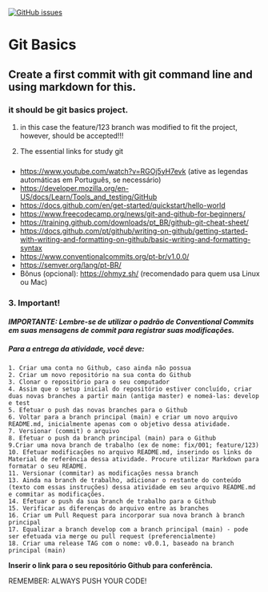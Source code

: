 [![GitHub issues](https://img.shields.io/github/issues/alexandretrieste/git_basics)](https://github.com/alexandretrieste/git_basics/issues)
# **Git Basics**

## Create a first commit with git command line and using markdown for this.

### it should be git basics project.

1. in this case the feature/123 branch was modified to fit the project, however, should be accepted!!! 

2. The essential links for study git
###
* <https://www.youtube.com/watch?v=RGOj5yH7evk> (ative as legendas automáticas em Português, se necessário)
* <https://developer.mozilla.org/en-US/docs/Learn/Tools_and_testing/GitHub>
* <https://docs.github.com/en/get-started/quickstart/hello-world>
* <https://www.freecodecamp.org/news/git-and-github-for-beginners/>
* <https://training.github.com/downloads/pt_BR/github-git-cheat-sheet/>
* <https://docs.github.com/pt/github/writing-on-github/getting-started-with-writing-and-formatting-on-github/basic-writing-and-formatting-syntax>
* <https://www.conventionalcommits.org/pt-br/v1.0.0/>
* <https://semver.org/lang/pt-BR/>
* Bônus (opcional): <https://ohmyz.sh/> (recomendado para quem usa Linux ou Mac)

### 3. **Important!**

#### *IMPORTANTE: Lembre-se de utilizar o padrão de Conventional Commits em suas mensagens de commit para registrar suas modificações.*

##### Para a entrega da atividade, você deve:

    1. Criar uma conta no Github, caso ainda não possua
    2. Criar um novo repositório na sua conta do Github
    3. Clonar o repositório para o seu computador
    4. Assim que o setup inicial do repositório estiver concluído, criar duas novas branches a partir main (antiga master) e nomeá-las: develop e test
    5. Efetuar o push das novas branches para o Github 
    6. Voltar para a branch principal (main) e criar um novo arquivo README.md, inicialmente apenas com o objetivo dessa atividade.
    7. Versionar (commit) o arquivo
    8. Efetuar o push da branch principal (main) para o Github
    9.Criar uma nova branch de trabalho (ex de nome: fix/001; feature/123)
    10. Efetuar modificações no arquivo README.md, inserindo os links do Material de referência dessa atividade. Procure utilizar Markdown para formatar o seu README.
    11. Versionar (commitar) as modificações nessa branch
    13. Ainda na branch de trabalho, adicionar o restante do conteúdo (texto com essas instruções) dessa atividade em seu arquivo README.md e commitar as modificações.
    14. Efetuar o push da sua branch de trabalho para o Github
    15. Verificar as diferenças do arquivo entre as branches
    16. Criar um Pull Request para incorporar sua nova branch à branch principal
    17. Equalizar a branch develop com a branch principal (main) - pode ser efetuada via merge ou pull request (preferencialmente)
    18. Criar uma release TAG com o nome: v0.0.1, baseado na branch principal (main)

**Inserir o link para o seu repositório Github para conferência.**


REMEMBER: ALWAYS PUSH YOUR CODE!